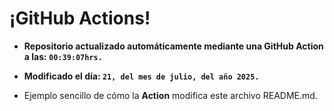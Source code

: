 # ¡GitHub Actions!
* **Repositorio actualizado automáticamente mediante una GitHub Action a las: `00:39:07hrs.`**
* **Modificado el día: `21, del mes de julio, del año 2025.`**

* Ejemplo sencillo de cómo la **Action** modifica este archivo README.md.

